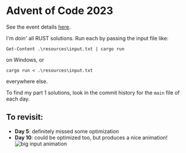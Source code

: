 # Advent of Code 2023

See the event details [here](https://adventofcode.com/2023).

I'm doin' all RUST solutions. Run each by passing the input file like:

```
Get-Content .\resources\input.txt | cargo run
```

on Windows, or

```
cargo run < .\resources\input.txt
```

everywhere else.

To find my part 1 solutions, look in the commit history for the `main` file of each day.

## To revisit:

- **Day 5**: definitely missed some optimization
- **Day 10**: could be optimized too, but produces a nice animation!
![big input animation](https://drive.google.com/file/d/1NyHVYb-5Yb8YU7RwZ40DF1z_T5ACa4z3/view?usp=drive_link)
